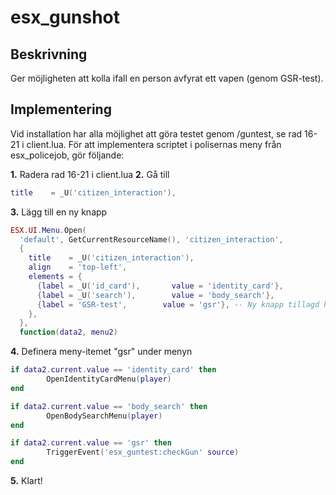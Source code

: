 # esx_gunshot
## Beskrivning
Ger möjligheten att kolla ifall en person avfyrat ett vapen (genom GSR-test).

## Implementering
Vid installation har alla möjlighet att göra testet genom /guntest, se rad 16-21 i client.lua. För att implementera scriptet i polisernas meny från esx_policejob, gör följande:

**1.** Radera rad 16-21 i client.lua
**2.** Gå till 
```LUA
title    = _U('citizen_interaction'),
```
**3.** Lägg till en ny knapp
```LUA
ESX.UI.Menu.Open(
  'default', GetCurrentResourceName(), 'citizen_interaction',
  {
    title    = _U('citizen_interaction'),
    align    = 'top-left',
    elements = {
      {label = _U('id_card'),       value = 'identity_card'},
      {label = _U('search'),        value = 'body_search'},
      {label = 'GSR-test',        value = 'gsr'}, -- Ny knapp tillagd här
    },
  },
  function(data2, menu2)
```

**4.** Definera meny-itemet "gsr" under menyn
```LUA
if data2.current.value == 'identity_card' then
        OpenIdentityCardMenu(player)
end

if data2.current.value == 'body_search' then
        OpenBodySearchMenu(player)
end

if data2.current.value == 'gsr' then
        TriggerEvent('esx_guntest:checkGun' source)
end
```

**5.** Klart!
